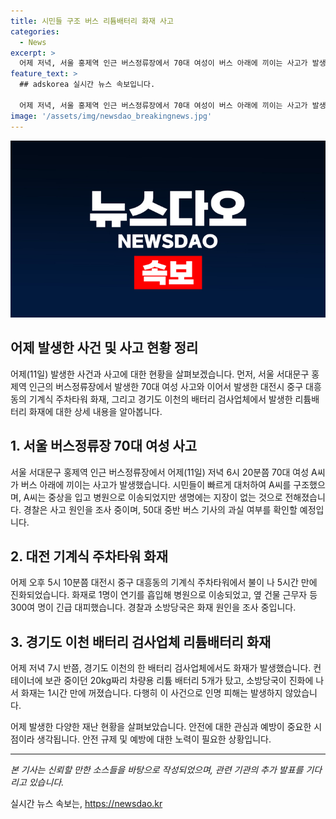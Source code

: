 ```yaml
---
title: 시민들 구조 버스 리튬배터리 화재 사고
categories:
  - News
excerpt: >
  어제 저녁, 서울 홍제역 인근 버스정류장에서 70대 여성이 버스 아래에 끼이는 사고가 발생했습니다. 시민들의 신속한 대응으로 중상을 입은 A씨는 병원으로 이송됐지만 생명에는 지장이 없는 것으로 전해졌습니다. 이와 함께 대전과 이천에서도 화재가 발생해 수백 명이 대피하는 사태가 발생했습니다. 현재 화재 원인과 사고 원인은 조사 중입니다. #사건사고 #버스사고 #화재사건
feature_text: >
  ## adskorea 실시간 뉴스 속보입니다.

  어제 저녁, 서울 홍제역 인근 버스정류장에서 70대 여성이 버스 아래에 끼이는 사고가 발생했습니다. 시민들의 신속한 대응으로 중상을 입은 A씨는 병원으로 이송됐지만 생명에는 지장이 없는 것으로 전해졌습니다. 이와 함께 대전과 이천에서도 화재가 발생해 수백 명이 대피하는 사태가 발생했습니다. 현재 화재 원인과 사고 원인은 조사 중입니다. #사건사고 #버스사고 #화재사건
image: '/assets/img/newsdao_breakingnews.jpg'
---
```


<p><img src="/assets/img/newsdao_breakingnews.jpg" alt="adskorea 속보" /></p>

<h2 data-ke-size="size26"><b>어제 발생한 사건 및 사고 현황 정리</b></h2>

<p data-ke-size="size16">어제(11일) 발생한 사건과 사고에 대한 현황을 살펴보겠습니다. 먼저, 서울 서대문구 홍제역 인근의 버스정류장에서 발생한 70대 여성 사고와 이어서 발생한 대전시 중구 대흥동의 기계식 주차타워 화재, 그리고 경기도 이천의 배터리 검사업체에서 발생한 리튬배터리 화재에 대한 상세 내용을 알아봅니다.</p>

<h2 data-ke-size="size24"><b>1. 서울 버스정류장 70대 여성 사고</b></h2>

<p>서울 서대문구 홍제역 인근 버스정류장에서 어제(11일) 저녁 6시 20분쯤 70대 여성 A씨가 버스 아래에 끼이는 사고가 발생했습니다. 시민들이 빠르게 대처하여 A씨를 구조했으며, A씨는 중상을 입고 병원으로 이송되었지만 생명에는 지장이 없는 것으로 전해졌습니다. 경찰은 사고 원인을 조사 중이며, 50대 중반 버스 기사의 과실 여부를 확인할 예정입니다.</p>

<h2 data-ke-size="size24"><b>2. 대전 기계식 주차타워 화재</b></h2>

<p>어제 오후 5시 10분쯤 대전시 중구 대흥동의 기계식 주차타워에서 불이 나 5시간 만에 진화되었습니다. 화재로 1명이 연기를 흡입해 병원으로 이송되었고, 옆 건물 근무자 등 300여 명이 긴급 대피했습니다. 경찰과 소방당국은 화재 원인을 조사 중입니다.</p>

<h2 data-ke-size="size24"><b>3. 경기도 이천 배터리 검사업체 리튬배터리 화재</b></h2>

<p>어제 저녁 7시 반쯤, 경기도 이천의 한 배터리 검사업체에서도 화재가 발생했습니다. 컨테이너에 보관 중이던 20kg짜리 차량용 리튬 배터리 5개가 탔고, 소방당국이 진화에 나서 화재는 1시간 만에 꺼졌습니다. 다행히 이 사건으로 인명 피해는 발생하지 않았습니다.</p>

<p data-ke-size="size16">어제 발생한 다양한 재난 현황을 살펴보았습니다. 안전에 대한 관심과 예방이 중요한 시점이라 생각됩니다. 안전 규제 및 예방에 대한 노력이 필요한 상황입니다.</p>

<hr>

<p data-ke-size="size16"><i>본 기사는 신뢰할 만한 소스들을 바탕으로 작성되었으며, 관련 기관의 추가 발표를 기다리고 있습니다.</i></p>
실시간 뉴스 속보는, <a href="https://newsdao.kr" rel="dofollow">https://newsdao.kr</a>


